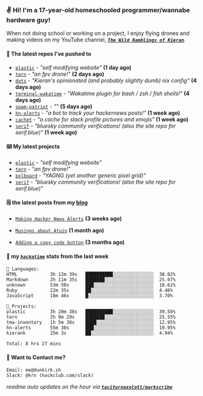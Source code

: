### ✌️ Hi! I'm a 17-year-old homeschooled programmer/wannabe hardware guy!

When not doing school or working on a project, I enjoy flying drones and making videos on my YouTube channel, [**_`The Wild Ramblings of Kieran`_**](https://youtube.com/@kieran.rambles).

#### 👷 The latest repos I've pushed to

- [`plastic`](https://github.com/taciturnaxolotl/plastic) - _"self modifying website"_ **(1 day ago)**
- [`tern`](https://github.com/taciturnaxolotl/tern) - _"an fpv drone!"_ **(2 days ago)**
- [`dots`](https://github.com/taciturnaxolotl/dots) - _"Kieran's opinionated (and probably slightly dumb) nix config"_ **(4 days ago)**
- [`terminal-wakatime`](https://github.com/hackclub/terminal-wakatime) - _"Wakatime plugin for bash / zsh / fish shells!"_ **(4 days ago)**
- [`spam-patriot`](https://github.com/taciturnaxolotl/spam-patriot) - _""_ **(5 days ago)**
- [`hn-alerts`](https://github.com/taciturnaxolotl/hn-alerts) - _"a bot to track your hackernews posts!"_ **(1 week ago)**
- [`cachet`](https://github.com/taciturnaxolotl/cachet) - _"a cache for slack profile pictures and emojis"_ **(1 week ago)**
- [`serif`](https://github.com/taciturnaxolotl/serif) - _"bluesky community verifications! (also the site repo for serif.blue)"_ **(1 week ago)**

#### ⌨️ My latest projects

- [`plastic`](https://github.com/taciturnaxolotl/plastic) - _"self modifying website"_
- [`tern`](https://github.com/taciturnaxolotl/tern) - _"an fpv drone!"_
- [`pxlboard`](https://github.com/taciturnaxolotl/pxlboard) - _"YAGNG (yet another generic pixel grid)"_
- [`serif`](https://github.com/taciturnaxolotl/serif) - _"bluesky community verifications! (also the site repo for serif.blue)"_

#### 🗒️ the latest posts from my [blog](https://dunkirk.sh)

- [`Making Hacker News Alerts`](https://dunkirk.sh/blog/hn-alerts/) **(3 weeks ago)**

- [`Musings about Atuin`](https://dunkirk.sh/blog/atuin/) **(1 month ago)**

- [`Adding a copy code button`](https://dunkirk.sh/blog/adding-a-copy-button/) **(3 months ago)**



#### 📡 my [_`hackatime`_](https://waka.hackclub.com) stats from the last week

```text
💾 Languages:
HTML            3h 12m 39s   ██████████░░░░░░░░░░░░░░░  38.02%
Markdown        2h 11m 35s   ███████░░░░░░░░░░░░░░░░░░  25.97%
unknown         53m 50s      ███░░░░░░░░░░░░░░░░░░░░░░  10.62%
Ruby            22m 35s      ██░░░░░░░░░░░░░░░░░░░░░░░  4.46%
JavaScript      18m 46s      █░░░░░░░░░░░░░░░░░░░░░░░░  3.70%

💼 Projects:
plastic         3h 20m 38s   ██████████░░░░░░░░░░░░░░░  39.58%
tern            2h 9m 29s    ███████░░░░░░░░░░░░░░░░░░  25.55%
tma-inventory   1h 5m 38s    ████░░░░░░░░░░░░░░░░░░░░░  12.95%
hn-alerts       55m 30s      ███░░░░░░░░░░░░░░░░░░░░░░  10.95%
kierank         25m 3s       ██░░░░░░░░░░░░░░░░░░░░░░░  4.94%

Total: 8 hrs 27 mins
```

#### 📮 Want to Contact me?

```text
Email: me@dunkirk.sh
Slack: @krn (hackclub.com/slack)
```

_readme auto updates on the hour via [**`taciturnaxolotl/markscribe`**](https://github.com/taciturnaxolotl/markscribe)_
